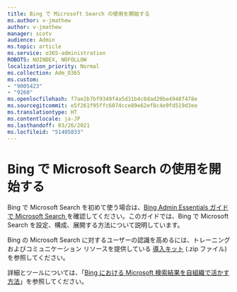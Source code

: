 ```yaml
---
title: Bing で Microsoft Search の使用を開始する
ms.author: v-jmathew
author: v-jmathew
manager: scotv
audience: Admin
ms.topic: article
ms.service: o365-administration
ROBOTS: NOINDEX, NOFOLLOW
localization_priority: Normal
ms.collection: Adm_O365
ms.custom:
- "9005423"
- "9260"
ms.openlocfilehash: f7ae2b7bf9349f4a5d31b4c8dad20be4948f478e
ms.sourcegitcommit: e5f261f95ffc6074cce89e62ef8c4e9fd519d3ee
ms.translationtype: HT
ms.contentlocale: ja-JP
ms.lasthandoff: 03/26/2021
ms.locfileid: "51405833"
---
```

# <a name="get-started-with-microsoft-search-in-bing"></a>Bing で Microsoft Search の使用を開始する

Bing で Microsoft Search を初めて使う場合は、[Bing Admin Essentials ガイドで Microsoft Search ](https://go.microsoft.com/fwlink/p/?linkid=2127979)を確認してください。このガイドでは、Bing で Microsoft Search を設定、構成、展開する方法について説明しています。

Bing の Microsoft Search に対するユーザーの認識を高めるには、トレーニングおよびコミュニケーション リソースを提供している [導入キット](https://go.microsoft.com/fwlink/p/?LinkID=2114710) (.zip ファイル) を参照してください。

詳細とツールについては、「[Bing における Microsoft 検索結果を自組織で活かす方法](https://go.microsoft.com/fwlink/?linkid=2152022)」を参照してください。
